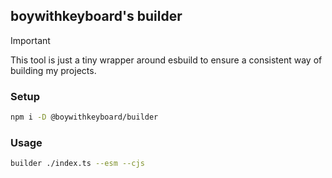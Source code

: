 ## boywithkeyboard's builder

> [!IMPORTANT]  
> This tool is just a tiny wrapper around esbuild to ensure a consistent way of building my projects.

### Setup

```bash
npm i -D @boywithkeyboard/builder
```

### Usage

```bash
builder ./index.ts --esm --cjs
```
